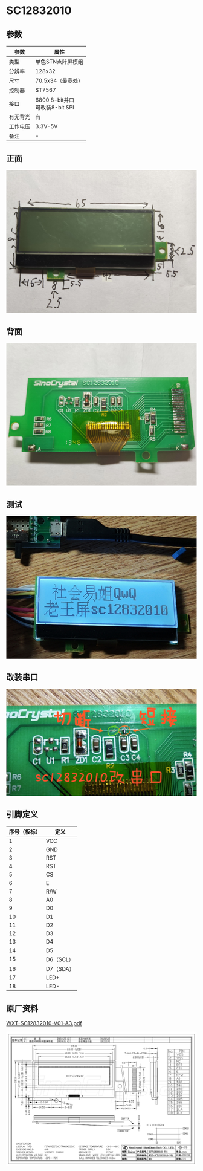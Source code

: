 # SC12832010

## 参数

| 参数     | 属性                                |
| -------- | ----------------------------------- |
| 类型     | 单色STN点阵屏模组                   |
| 分辨率   | 128x32                              |
| 尺寸     | 70.5x34（最宽处）                   |
| 控制器   | ST7567                              |
| 接口     | 6800 8-bit并口<br />可改装8-bit SPI |
| 有无背光 | 有                                  |
| 工作电压 | 3.3V-5V                             |
| 备注     | -                                   |

## 正面

![正面](正面.jpg)

## 背面

![背面](背面.jpg)

## 测试

![测试](测试.jpg)

## 改装串口

![改串口](改串口.jpg)

## 引脚定义

| 序号（板标） | 定义      |
| ------------ | --------- |
| 1            | VCC       |
| 2            | GND       |
| 3            | RST       |
| 4            | RST       |
| 5            | CS        |
| 6            | E         |
| 7            | R/W       |
| 8            | A0        |
| 9            | D0        |
| 10           | D1        |
| 11           | D2        |
| 12           | D3        |
| 13           | D4        |
| 14           | D5        |
| 15           | D6（SCL） |
| 16           | D7（SDA） |
| 17           | LED+      |
| 18           | LED-      |

## 原厂资料

[WXT-SC12832010-V01-A3.pdf](WXT-SC12832010-V01-A3.pdf)

![原厂资料](原厂资料.jpg)

